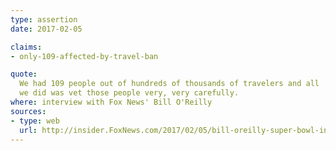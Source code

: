 ```yaml
---
type: assertion
date: 2017-02-05

claims:
- only-109-affected-by-travel-ban

quote:
  We had 109 people out of hundreds of thousands of travelers and all
  we did was vet those people very, very carefully.
where: interview with Fox News' Bill O'Reilly
sources:
- type: web
  url: http://insider.FoxNews.com/2017/02/05/bill-oreilly-super-bowl-interview-presses-trump-travel-ban-vladimir-putin
---
```

